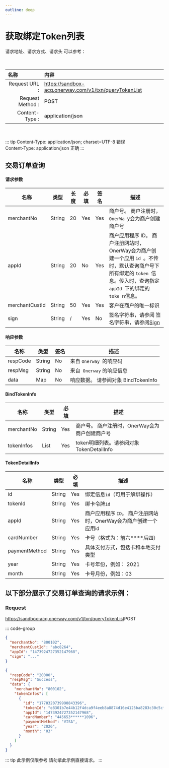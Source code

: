 ```yaml
---
outline: deep
---
```

<script setup>

import {reactive, ref, watch, onMounted, unref } from 'vue'; 
import {requestGen, secret} from "./util/utils";
import CMExample from './components/CMExample.vue';
import CMNote from './components/CMNote.vue';
import CustomPopover from './components/element-ui/CustomPopover.vue'; 
import CustomTable from "./components/element-ui/CustomTable.vue";
import {TopRight, View} from "@element-plus/icons-vue";
import { ClickOutside as vClickOutside } from 'element-plus';

</script>

# 获取绑定Token列表



请求地址、请求方式、请求头 可以参考：

<br>

|   <div style="text-align: left;">名称</div>| 内容                                                          |
|----------------:|:---------------------------------------------------------------|
| Request URL :    | https://sandbox-acq.onerway.com/v1/txn/queryTokenList  |
| Request Method : | <div style="color:var(--vp-c-brand-1);font-weight:500;"> POST  </div>                                                        |
| Content-Type :  | <div style="color:var(--vp-c-brand-1);font-weight:500;">application/json      </div>                                        |

<br>

<div class="alertbox3">

::: tip  Content-Type: application/json; charset=UTF-8 错误   <br>Content-Type: application/json 正确 
:::

</div>


## 交易订单查询

#### 请求参数

<div class="custom-table bordered-table">

| 名称             | 类型     | 长度 | 必填  | 签名  | 描述                                                                                                         |
|----------------|--------|----|-----|-----|------------------------------------------------------------------------------------------------------------|
| merchantNo     | String | 20 | Yes | Yes | 商户号。 商户注册时， `OnerWa `y会为商户创建商户号                                                                            |
| appId          | String | 20 | No  | Yes | 商户应用程序 ID。 商户注册网站时，OnerWay会为商户创建一个应用 `id `。不传时，默认查询商户号下所有绑定的 `token `信息。传入时，查询指定 `appId `下的绑定的 `toke `n信息。 |
| merchantCustId | String | 50 | Yes | Yes | 客户在商户的唯一标识                                                                                                 |
| sign           | String | /  | Yes | No  | 签名字符串，请参阅  签名字符串，请参阅[Sign](./sign.html)                                                                         |                                   |

</div>


#### 响应参数

<div class="custom-table bordered-table">

| 名称       | 类型     | 签名 | 描述                        |
|----------|--------|----|---------------------------|
| respCode | String | No | 来自 `Onerway `的响应码           |
| respMsg  | String | No | 来自` Onerway` 的响应信息          |
| data     | Map    | No | 响应数据。 请参阅对象 BindTokenInfo    <CustomPopover title="BindTokenInfo" width="auto" reference="BindTokenInfo" link="/apis/api-direct-tokenList.html#bindtokeninfo" ></CustomPopover> |

</div>

#### BindTokenInfo

<div class="custom-table bordered-table">

| 名称         | 类型     | 必填  | 描述                              |
|------------|--------|-----|---------------------------------|
| merchantNo | String | Yes | 商户号。 商户注册时，OnerWay会为商户创建商户号     |
| tokenInfos | List   | Yes | token明细列表。请参阅对象 TokenDetailInfo    <CustomPopover title="TokenDetailInfo" width="auto" reference="TokenDetailInfo" link="/apis/api-direct-tokenList.html#tokendetailinfo" ></CustomPopover> |

</div>


#### TokenDetailInfo

<div class="custom-table bordered-table">

| 名称            | 类型     | 必填 | 描述                                     |
|---------------|--------|----|----------------------------------------|
| id            | String | Yes | 绑定信息`id`（可用于解绑操作）                        |
| tokenId       | String | Yes | 绑卡令牌`id `                                |
| appId         | String | Yes | 商户应用程序 `ID`。 商户注册网站时，OnerWay会为商户创建一个应用id |
| cardNumber    | String | Yes | 卡号（格式为：前六****后四）                       |
| paymentMethod | String | Yes | 具体支付方式，包括卡和本地支付类型                      |
| year          | String | Yes | 卡号年份，例如： 2021                          |
| month         | String | Yes | 卡号月份，例如：03                             |
</div>

## 以下部分展示了交易订单查询的请求示例：

### Request

https://sandbox-acq.onerway.com/v1/txn/queryTokenList<Badge type="tip">POST</Badge>



::: code-group

```json [请求参数]
{
  "merchantNo": "800102",
  "merchantCustId": "abc8264",
  "appId": "1473924727352147968",
  "sign": "..."
}

```


```json [响应参数]
{
  "respCode": "20000",
  "respMsg": "Success",
  "data": {
    "merchantNo": "800102",
    "tokenInfos": [
      {
        "id": "1770320739990843396",
        "tokenId": "e8301b7e44b12f4dca9f4eeb8a8874d16e4125ba8283c30c5cf94ddfefaad3b5",
        "appId": "1473924727352147968",
        "cardNumber": "445653******1096",
        "paymentMethod": "VISA",
        "year": "2026",
        "month": "03"
      }
    ]
  }
}


```

<div class="alertbox4">

::: tip 此示例仅限参考 请勿拿此示例直接请求。
:::

</div>
